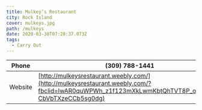 ```yaml
---
title: Mulkey’s Restaurant
city: Rock Island
cover: mulkeys.jpg
path: /mulkeys
date: 2020-03-30T07:20:37.073Z
tags:
  - Carry Out
---
```

| Phone   | (309) 788-1441                                                                                                                                    |
| ------- | ------------------------------------------------------------------------------------------------------------------------------------------------- |
| Website | [http://mulkeysrestaurant.weebly.com/](http://mulkeysrestaurant.weebly.com/?fbclid=IwAR0quWPWh_z1f123mXkLwmKbtQhTVT8P_oi2e0Zja-CbVbTXzeCCb5sg0dg) |